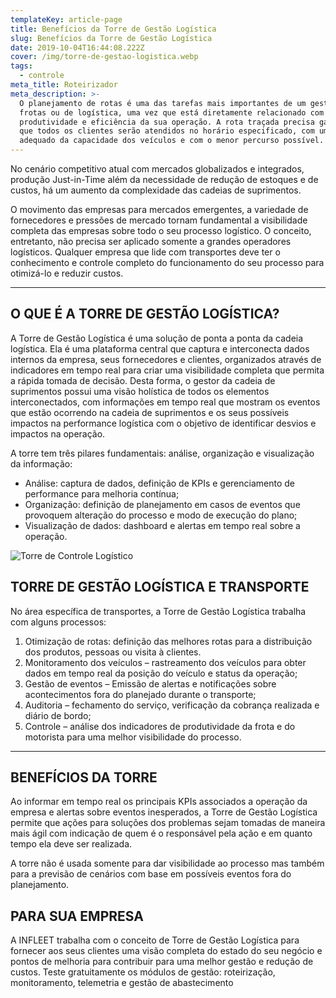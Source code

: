 ```yaml
---
templateKey: article-page
title: Benefícios da Torre de Gestão Logística
slug: Benefícios da Torre de Gestão Logística
date: 2019-10-04T16:44:08.222Z
cover: /img/torre-de-gestao-logistica.webp
tags:
  - controle
meta_title: Roteirizador
meta_description: >-
  O planejamento de rotas é uma das tarefas mais importantes de um gestor de
  frotas ou de logística, uma vez que está diretamente relacionado com a
  produtividade e eficiência da sua operação. A rota traçada precisa garantir
  que todos os clientes serão atendidos no horário especificado, com um uso
  adequado da capacidade dos veículos e com o menor percurso possível.
---
```

No cenário competitivo atual com mercados globalizados e integrados, produção Just-in-Time além da necessidade de redução de estoques e de custos, há um aumento da complexidade das cadeias de suprimentos.

O movimento das empresas para mercados emergentes, a variedade de fornecedores e pressões de mercado tornam fundamental a visibilidade completa das empresas sobre todo o seu processo logístico. O conceito, entretanto, não precisa ser aplicado somente a grandes operadores logísticos. Qualquer empresa que lide com transportes deve ter o conhecimento e controle completo do funcionamento do seu processo para otimizá-lo e reduzir custos.

- - -

## O QUE É A TORRE DE GESTÃO LOGÍSTICA?

A Torre de Gestão Logística é uma solução de ponta a ponta da cadeia logística. Ela é uma plataforma central que captura e interconecta dados internos da empresa, seus fornecedores e clientes, organizados através de indicadores em tempo real para criar uma visibilidade completa que permita a rápida tomada de decisão. Desta forma, o gestor da cadeia de suprimentos possui uma visão holística de todos os elementos interconectados, com informações em tempo real que mostram os eventos que estão ocorrendo na cadeia de suprimentos e os seus possíveis impactos na performance logística com o objetivo de identificar desvios e impactos na operação.

A torre tem três pilares fundamentais: análise, organização e visualização da informação:

* Análise: captura de dados, definição de KPIs e gerenciamento de performance para melhoria contínua;
* Organização: definição de planejamento em casos de eventos que provoquem alteração do processo e modo de execução do plano;
* Visualização de dados: dashboard e alertas em tempo real sobre a operação.

![Torre de Controle Logístico](/img/torre-de-controle-logistico.webp "Torre de Controle Logístico")

## TORRE DE GESTÃO LOGÍSTICA E TRANSPORTE

No área específica de transportes, a Torre de Gestão Logística trabalha com alguns processos:

1. Otimização de rotas: definição das melhores rotas para a distribuição dos produtos, pessoas ou visita à clientes.
2. Monitoramento dos veículos – rastreamento dos veículos para obter dados em tempo real da posição do veículo e status da operação;
3. Gestão de eventos – Emissão de alertas e notificações sobre acontecimentos fora do planejado durante o transporte;
4. Auditoria – fechamento do serviço, verificação da cobrança realizada e diário de bordo;
5. Controle – análise dos indicadores de produtividade da frota e do motorista para uma melhor visibilidade do processo.

- - -

## BENEFÍCIOS DA TORRE

Ao informar em tempo real os principais KPIs associados a operação da empresa e alertas sobre eventos inesperados, a Torre de Gestão Logística permite que ações para soluções dos problemas sejam tomadas de maneira mais ágil com indicação de quem é o responsável pela ação e em quanto tempo ela deve ser realizada.

A torre não é usada somente para dar visibilidade ao processo mas também para a previsão de cenários com base em possíveis eventos fora do planejamento.

## PARA SUA EMPRESA

A INFLEET trabalha com o conceito de Torre de Gestão Logística para fornecer aos seus clientes uma visão completa do estado do seu negócio e pontos de melhoria para contribuir para uma melhor gestão e redução de custos. Teste gratuitamente os módulos de gestão: roteirização, monitoramento, telemetria e gestão de abastecimento
